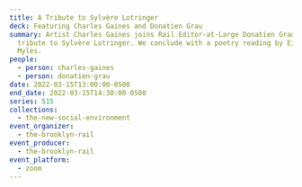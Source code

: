 ```yaml
---
title: A Tribute to Sylvère Lotringer
deck: Featuring Charles Gaines and ​​Donatien Grau
summary: Artist Charles Gaines joins Rail Editor-at-Large ​​Donatien Grau for a
  tribute to Sylvère Lotringer. We conclude with a poetry reading by Eileen
  Myles.
people:
  - person: charles-gaines
  - person: donatien-grau
date: 2022-03-15T13:00:00-0500
end_date: 2022-03-15T14:30:00-0500
series: 515
collections:
  - the-new-social-environment
event_organizer:
  - the-brooklyn-rail
event_producer:
  - the-brooklyn-rail
event_platform:
  - zoom
---
```

